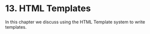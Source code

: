 # 13. HTML Templates

In this chapter we discuss using the HTML Template system to write
templates.
